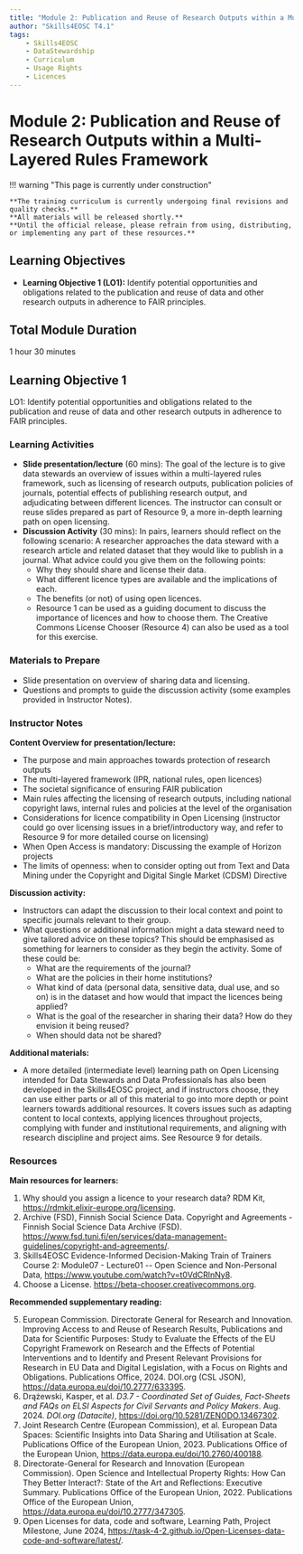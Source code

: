 ```yaml
---
title: "Module 2: Publication and Reuse of Research Outputs within a Multi-Layered Rules Framework"
author: "Skills4EOSC T4.1"
tags:
    - Skills4EOSC
    - DataStewardship
    - Curriculum
    - Usage Rights
    - Licences
---
```


# Module 2: Publication and Reuse of Research Outputs within a Multi-Layered Rules Framework


!!! warning "This page is currently under construction"

    **The training curriculum is currently undergoing final revisions and quality checks.**
    **All materials will be released shortly.**
    **Until the official release, please refrain from using, distributing, or implementing any part of these resources.**


## Learning Objectives

- **Learning Objective 1 (LO1):** Identify potential opportunities and obligations related to the publication and reuse of data and other research outputs in adherence to FAIR principles.


## Total Module Duration

1 hour 30 minutes


## Learning Objective 1

LO1: Identify potential opportunities and obligations related to the publication and reuse of data and other research outputs in adherence to FAIR principles.


### Learning Activities

- **Slide presentation/lecture** (60&nbsp;mins): The goal of the lecture is to give data stewards an overview of issues within a multi-layered rules framework, such as licensing of research outputs, publication policies of journals, potential effects of publishing research output, and adjudicating between different licences. The instructor can consult or reuse slides prepared as part of Resource&nbsp;9, a more in-depth learning path on open licensing.
- **Discussion Activity** (30&nbsp;mins): In pairs, learners should reflect on the following scenario: A researcher approaches the data steward with a research article and related dataset that they would like to publish in a journal. What advice could you give them on the following points:
    - Why they should share and license their data.
    - What different licence types are available and the implications of each.
    - The benefits (or not) of using open licences.
    - Resource&nbsp;1 can be used as a guiding document to discuss the importance of licences and how to choose them. The Creative Commons License Chooser (Resource&nbsp;4) can also be used as a tool for this exercise.


### Materials to Prepare

- Slide presentation on overview of sharing data and licensing.
- Questions and prompts to guide the discussion activity (some examples provided in Instructor Notes).


### Instructor Notes

**Content Overview for presentation/lecture:**

- The purpose and main approaches towards protection of research outputs
- The multi-layered framework (IPR, national rules, open licences)
- The societal significance of ensuring FAIR publication
- Main rules affecting the licensing of research outputs, including national copyright laws, internal rules and policies at the level of the organisation
- Considerations for licence compatibility in Open Licensing (instructor could go over licensing issues in a brief/introductory way, and refer to Resource&nbsp;9 for more detailed course on licensing)
- When Open Access is mandatory: Discussing the example of Horizon projects
- The limits of openness: when to consider opting out from Text and Data Mining under the Copyright and Digital Single Market (CDSM) Directive

**Discussion activity:**

- Instructors can adapt the discussion to their local context and point to specific journals relevant to their group.
- What questions or additional information might a data steward need to give tailored advice on these topics? This should be emphasised as something for learners to consider as they begin the activity. Some of these could be:
    - What are the requirements of the journal?
    - What are the policies in their home institutions?
    - What kind of data (personal data, sensitive data, dual use, and so on) is in the dataset and how would that impact the licences being applied?
    - What is the goal of the researcher in sharing their data? How do they envision it being reused?
    - When should data not be shared?

**Additional materials:**

- A more detailed (intermediate level) learning path on Open Licensing intended for Data Stewards and Data Professionals has also been developed in the Skills4EOSC project, and if instructors choose, they can use either parts or all of this material to go into more depth or point learners towards additional resources. It covers issues such as adapting content to local contexts, applying licences throughout projects, complying with funder and institutional requirements, and aligning with research discipline and project aims. See Resource&nbsp;9 for details.


### Resources

**Main resources for learners:**

1. Why should you assign a licence to your research data? RDM Kit, <https://rdmkit.elixir-europe.org/licensing>.
2. Archive (FSD), Finnish Social Science Data. Copyright and Agreements - Finnish Social Science Data Archive (FSD). <https://www.fsd.tuni.fi/en/services/data-management-guidelines/copyright-and-agreements/>.
3. Skills4EOSC Evidence-Informed Decision-Making Train of Trainers Course 2: Module07 - Lecture01 -- Open Science and Non-Personal Data, <https://www.youtube.com/watch?v=t0VdCRlnNy8>.
4. Choose a License. <https://beta-chooser.creativecommons.org>.

**Recommended supplementary reading:**

5. European Commission. Directorate General for Research and Innovation. Improving Access to and Reuse of Research Results, Publications and Data for Scientific Purposes: Study to Evaluate the Effects of the EU Copyright Framework on Research and the Effects of Potential Interventions and to Identify and Present Relevant Provisions for Research in EU Data and Digital Legislation, with a Focus on Rights and Obligations. Publications Office, 2024. DOI.org (CSL JSON), <https://data.europa.eu/doi/10.2777/633395>.
6. Drążewski, Kasper, et al. *D3.7 - Coordinated Set of Guides, Fact-Sheets and FAQs on ELSI Aspects for Civil Servants and Policy Makers*. Aug. 2024. *DOI.org (Datacite)*, <https://doi.org/10.5281/ZENODO.13467302>.
7. Joint Research Centre (European Commission), et al. European Data Spaces: Scientific Insights into Data Sharing and Utilisation at Scale. Publications Office of the European Union, 2023. Publications Office of the European Union, <https://data.europa.eu/doi/10.2760/400188>.
8. Directorate-General for Research and Innovation (European Commission). Open Science and Intellectual Property Rights: How Can They Better Interact?: State of the Art and Reflections: Executive Summary. Publications Office of the European Union, 2022. Publications Office of the European Union, <https://data.europa.eu/doi/10.2777/347305>.
9. Open Licenses for data, code and software, Learning Path, Project Milestone, June 2024, <https://task-4-2.github.io/Open-Licenses-data-code-and-software/latest/>.
